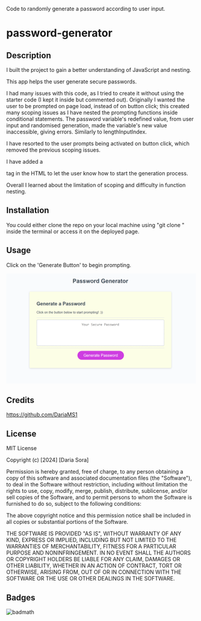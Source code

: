 
Code to randomly generate a password according to user input.



# password-generator

## Description

I built the project to gain a better understanding of JavaScript and nesting.

This app helps the user generate secure passwords.

I had many issues with this code, as I tried to create it without using the starter code (I kept it inside but commented out). Originally I wanted the user to be prompted on page load, instead of on button click; this created many scoping issues as I have nested the prompting functions inside conditional statements. The password variable's redefined value, from user input and randomised generation, made the variable's new value inaccessible, giving errors. Similarly to lengthInputIndex.

I have resorted to the user prompts being activated on button click, which removed the previous scoping issues.

I have added a <p> tag in the HTML to let the user know how to start the generation process.

Overall I learned about the limitation of scoping and difficulty in function nesting.

## Installation

You could either clone the repo on your local machine using "git clone <repo-link>" inside the terminal or access it on the deployed page. 



## Usage

Click on the 'Generate Button' to begin prompting.

![alt text](/challenge/assets/images/Screenshot%202024-03-15%20003544.png)

## Credits

https://github.com/DariaMS1 

## License

MIT License

Copyright (c) [2024] [Daria Sora]

Permission is hereby granted, free of charge, to any person obtaining a copy
of this software and associated documentation files (the "Software"), to deal
in the Software without restriction, including without limitation the rights
to use, copy, modify, merge, publish, distribute, sublicense, and/or sell
copies of the Software, and to permit persons to whom the Software is
furnished to do so, subject to the following conditions:

The above copyright notice and this permission notice shall be included in all
copies or substantial portions of the Software.

THE SOFTWARE IS PROVIDED "AS IS", WITHOUT WARRANTY OF ANY KIND, EXPRESS OR
IMPLIED, INCLUDING BUT NOT LIMITED TO THE WARRANTIES OF MERCHANTABILITY,
FITNESS FOR A PARTICULAR PURPOSE AND NONINFRINGEMENT. IN NO EVENT SHALL THE
AUTHORS OR COPYRIGHT HOLDERS BE LIABLE FOR ANY CLAIM, DAMAGES OR OTHER
LIABILITY, WHETHER IN AN ACTION OF CONTRACT, TORT OR OTHERWISE, ARISING FROM,
OUT OF OR IN CONNECTION WITH THE SOFTWARE OR THE USE OR OTHER DEALINGS IN THE
SOFTWARE.

## Badges

![badmath](https://img.shields.io/github/languages/top/lernantino/badmath)
